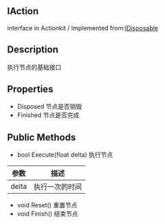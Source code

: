 ## IAction
interface in Actionkit / Implemented from:[IDisposable](www.baidu.com)

## Description
执行节点的基础接口

## Properties
* Disposed		节点是否销毁
* Finished		节点是否完成

## Public Methods
*  bool Execute(float delta)    执行节点

| 参数  | 描述           |
| ----- | -------------- |
| delta | 执行一次的时间 |

* void Reset()  重置节点
* void Finish()  结束节点
